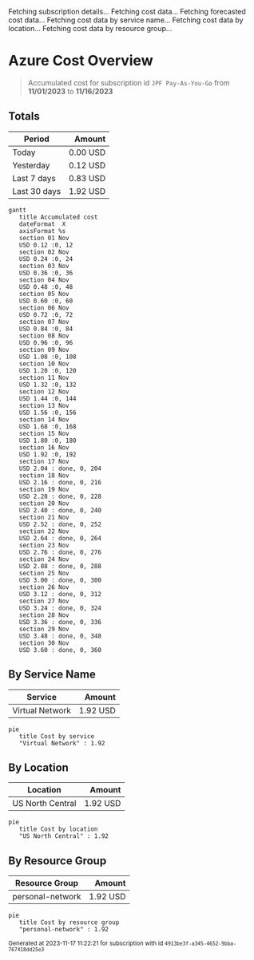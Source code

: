 Fetching subscription details...
Fetching cost data...
Fetching forecasted cost data...
Fetching cost data by service name...
Fetching cost data by location...
Fetching cost data by resource group...
# Azure Cost Overview

> Accumulated cost for subscription id `JPF Pay-As-You-Go` from **11/01/2023** to **11/16/2023**

## Totals

|Period|Amount|
|---|---:|
|Today|0.00 USD|
|Yesterday|0.12 USD|
|Last 7 days|0.83 USD|
|Last 30 days|1.92 USD|

```mermaid
gantt
   title Accumulated cost
   dateFormat  X
   axisFormat %s
   section 01 Nov
   USD 0.12 :0, 12
   section 02 Nov
   USD 0.24 :0, 24
   section 03 Nov
   USD 0.36 :0, 36
   section 04 Nov
   USD 0.48 :0, 48
   section 05 Nov
   USD 0.60 :0, 60
   section 06 Nov
   USD 0.72 :0, 72
   section 07 Nov
   USD 0.84 :0, 84
   section 08 Nov
   USD 0.96 :0, 96
   section 09 Nov
   USD 1.08 :0, 108
   section 10 Nov
   USD 1.20 :0, 120
   section 11 Nov
   USD 1.32 :0, 132
   section 12 Nov
   USD 1.44 :0, 144
   section 13 Nov
   USD 1.56 :0, 156
   section 14 Nov
   USD 1.68 :0, 168
   section 15 Nov
   USD 1.80 :0, 180
   section 16 Nov
   USD 1.92 :0, 192
   section 17 Nov
   USD 2.04 : done, 0, 204
   section 18 Nov
   USD 2.16 : done, 0, 216
   section 19 Nov
   USD 2.28 : done, 0, 228
   section 20 Nov
   USD 2.40 : done, 0, 240
   section 21 Nov
   USD 2.52 : done, 0, 252
   section 22 Nov
   USD 2.64 : done, 0, 264
   section 23 Nov
   USD 2.76 : done, 0, 276
   section 24 Nov
   USD 2.88 : done, 0, 288
   section 25 Nov
   USD 3.00 : done, 0, 300
   section 26 Nov
   USD 3.12 : done, 0, 312
   section 27 Nov
   USD 3.24 : done, 0, 324
   section 28 Nov
   USD 3.36 : done, 0, 336
   section 29 Nov
   USD 3.48 : done, 0, 348
   section 30 Nov
   USD 3.60 : done, 0, 360
```

## By Service Name

|Service|Amount|
|---|---:|
|Virtual Network|1.92 USD|

```mermaid
pie
   title Cost by service
   "Virtual Network" : 1.92
```

## By Location

|Location|Amount|
|---|---:|
|US North Central|1.92 USD|

```mermaid
pie
   title Cost by location
   "US North Central" : 1.92
```

## By Resource Group

|Resource Group|Amount|
|---|---:|
|personal-network|1.92 USD|

```mermaid
pie
   title Cost by resource group
   "personal-network" : 1.92
```

<sup>Generated at 2023-11-17 11:22:21 for subscription with id `4913be3f-a345-4652-9bba-767418dd25e3`</sup>
